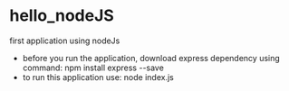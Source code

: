 # hello_nodeJS
first application using nodeJs

- before you run the application,
  download express dependency using command: npm install express --save
- to run this application use:  node index.js
